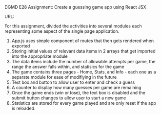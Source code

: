 DGMD E28 Assignment:  Create a guessing game app using React JSX

URL:

For this assignment, divided the activities into several modules each representing some aspect of the single page application.
1.  App.js uses simple component of routes that then gets rendered when exported
2.  Storing initial values of relevant data items in 2 arrays that get imported into the appropriate module
3.  The data items include the number of allowable attempts per game, the range the answer falls within, and statisics for the game
4.  The game contains three pages - Home, Stats, and Info - each one as a separate module for ease of modifiying in the future
5.  Text box and button to allow user to enter and check a guess
6.  A counter to display how many guesses per game are remaining
7.  Once the game ends (win or lose), the text box is disabled and the submit button changes to allow user to start a new game
8.  Statistics are stored for every game played and are only reset if the app is reloaded.